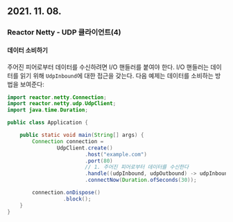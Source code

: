 ## 2021. 11. 08.

### Reactor Netty - UDP 클라이언트(4)

#### 데이터 소비하기

주어진 피어로부터 데이터를 수신하려면 I/O 핸들러를 붙여야 한다. I/O 핸들러는 데이터를 읽기 위해 `UdpInbound`에 대한 접근을 갖는다. 다음 예제는 데이터를 소비하는 방법을 보여준다:

```java
import reactor.netty.Connection;
import reactor.netty.udp.UdpClient;
import java.time.Duration;

public class Application {

	public static void main(String[] args) {
		Connection connection =
				UdpClient.create()
				         .host("example.com")
				         .port(80)
      					 // 1. 주어진 피어로부터 데이터를 수신한다
				         .handle((udpInbound, udpOutbound) -> udpInbound.receive().then()) 
				         .connectNow(Duration.ofSeconds(30));

		connection.onDispose()
		          .block();
	}
}
```

